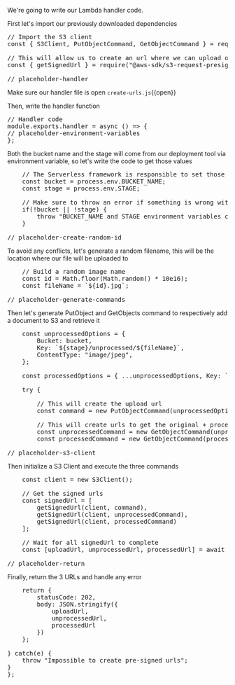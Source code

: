 We're going to write our Lambda handler code. 

First let's import our previously downloaded dependencies

<pre class="file" data-filename="create-urls.js" data-target="replace">
// Import the S3 client
const { S3Client, PutObjectCommand, GetObjectCommand } = require("@aws-sdk/client-s3");

// This will allow us to create an url where we can upload our image
const { getSignedUrl } = require("@aws-sdk/s3-request-presigner");

// placeholder-handler
</pre>

Make sure our handler file is open `create-urls.js`{{open}}

Then, write the handler function
<pre class="file" data-filename="create-urls.js" data-target="insert" data-marker="// placeholder-handler">
// Handler code
module.exports.handler = async () => {
// placeholder-environment-variables
};
</pre>

Both the bucket name and the stage will come from our deployment tool via environment variable, so let's write the code to get those values

<pre class="file" data-filename="create-urls.js" data-target="insert" data-marker="// placeholder-environment-variables">
    // The Serverless framework is responsible to set those environment variables
    const bucket = process.env.BUCKET_NAME;
    const stage = process.env.STAGE;

    // Make sure to throw an error if something is wrong with those variables
    if(!bucket || !stage) {
        throw "BUCKET_NAME and STAGE environment variables could not be found";
    }

// placeholder-create-random-id
</pre>

To avoid any conflicts, let's generate a random filename, this will be the location where our file will be uploaded to

<pre class="file" data-filename="create-urls.js" data-target="insert" data-marker="// placeholder-create-random-id">
    // Build a random image name
    const id = Math.floor(Math.random() * 10e16);
    const fileName = `${id}.jpg`;

// placeholder-generate-commands
</pre>

Then let's generate PutObject and GetObjects command to respectively add a document to S3 and retrieve it

<pre class="file" data-filename="create-urls.js" data-target="insert" data-marker="// placeholder-generate-commands">
    const unprocessedOptions = {
        Bucket: bucket,
        Key: `${stage}/unprocessed/${fileName}`,
        ContentType: "image/jpeg",
    };

    const processedOptions = { ...unprocessedOptions, Key: `${stage}/processed/${fileName}`};

    try {

        // This will create the upload url
        const command = new PutObjectCommand(unprocessedOptions);

        // This will create urls to get the original + processed image
        const unprocessedCommand = new GetObjectCommand(unprocessedOptions);
        const processedCommand = new GetObjectCommand(processedOptions);

// placeholder-s3-client
</pre>

Then initialize a S3 Client and execute the three commands

<pre class="file" data-filename="create-urls.js" data-target="insert" data-marker="// placeholder-s3-client">
    const client = new S3Client();

    // Get the signed urls
    const signedUrl = [
        getSignedUrl(client, command),
        getSignedUrl(client, unprocessedCommand),
        getSignedUrl(client, processedCommand)
    ];

    // Wait for all signedUrl to complete
    const [uploadUrl, unprocessedUrl, processedUrl] = await Promise.all(signedUrl);
    
// placeholder-return
</pre>

Finally, return the 3 URLs and handle any error
<pre class="file" data-filename="create-urls.js" data-target="insert" data-marker="// placeholder-return">
    return {
        statusCode: 202,
        body: JSON.stringify({
            uploadUrl,
            unprocessedUrl,
            processedUrl
        })
    };

} catch(e) {
    throw "Impossible to create pre-signed urls";
}
};



